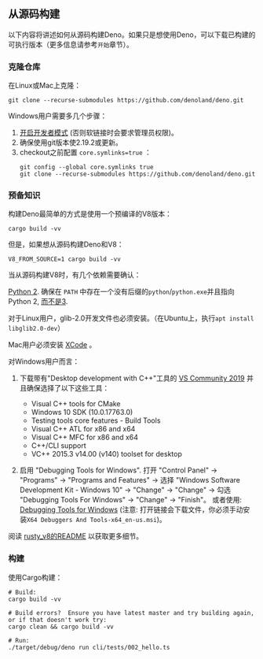 ## 从源码构建

以下内容将讲述如何从源码构建Deno。如果只是想使用Deno，可以下载已构建的可执行版本（更多信息请参考`开始`章节）。

### 克隆仓库

在Linux或Mac上克隆：

```shell
git clone --recurse-submodules https://github.com/denoland/deno.git
```

Windows用户需要多几个步骤：

1. [开启开发者模式](https://www.google.com/search?q=windows+enable+developer+mode)
   (否则软链接时会要求管理员权限)。
2. 确保使用git版本使2.19.2或更新。
3. checkout之前配置 `core.symlinks=true` ：
   ```shell
   git config --global core.symlinks true
   git clone --recurse-submodules https://github.com/denoland/deno.git
   ```

### 预备知识

构建Deno最简单的方式是使用一个预编译的V8版本：

```
cargo build -vv
```

但是，如果想从源码构建Deno和V8：

```
V8_FROM_SOURCE=1 cargo build -vv
```

当从源码构建V8时，有几个依赖需要确认：

[Python 2](https://www.python.org/downloads). 确保在 `PATH` 中存在一个没有后缀的`python`/`python.exe`并且指向Python 2,
[而不是3](https://github.com/denoland/deno/issues/464#issuecomment-411795578).

对于Linux用户，glib-2.0开发文件也必须安装。（在Ubuntu上，执行`apt install libglib2.0-dev`）

Mac用户必须安装 [XCode](https://developer.apple.com/xcode/) 。

对Windows用户而言：

1. 下载带有"Desktop development with C++"工具的 [VS Community 2019](https://www.visualstudio.com/downloads/) 
   并且确保选择了以下这些工具：

   - Visual C++ tools for CMake
   - Windows 10 SDK (10.0.17763.0)
   - Testing tools core features - Build Tools
   - Visual C++ ATL for x86 and x64
   - Visual C++ MFC for x86 and x64
   - C++/CLI support
   - VC++ 2015.3 v14.00 (v140) toolset for desktop

2. 启用 "Debugging Tools for Windows". 打开 "Control Panel" → "Programs" →
   "Programs and Features" → 选择 "Windows Software Development Kit - Windows
   10" → "Change" → "Change" → 勾选 "Debugging Tools For Windows" → "Change" ->
   "Finish"。 或者使用:
   [Debugging Tools for Windows](https://docs.microsoft.com/en-us/windows-hardware/drivers/debugger/)
   (注意: 打开链接会下载文件，你必须手动安装`X64 Debuggers And Tools-x64_en-us.msi`)。

阅读 [rusty_v8的README](https://github.com/denoland/rusty_v8) 以获取更多细节。

### 构建

使用Cargo构建：

```shell
# Build:
cargo build -vv

# Build errors?  Ensure you have latest master and try building again, or if that doesn't work try:
cargo clean && cargo build -vv

# Run:
./target/debug/deno run cli/tests/002_hello.ts
```